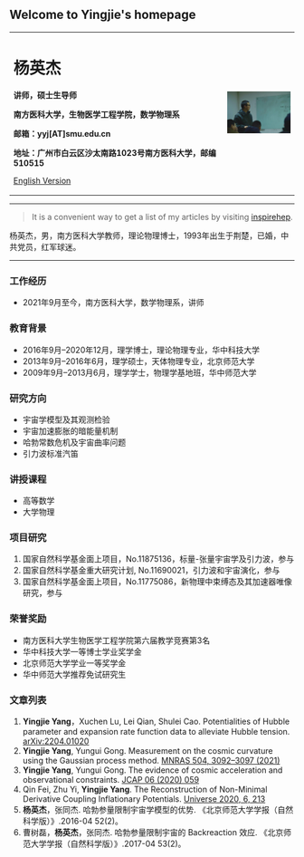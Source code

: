 ## Welcome to Yingjie's homepage

<div>
<table border="0">
  <tr>
    <td width="75%">
      <h1>杨英杰</h1>
      <p><b>讲师，硕士生导师</b></p>
      <p><b>南方医科大学，生物医学工程学院，数学物理系</b></p>
      <p><b>邮箱：yyj[AT]smu.edu.cn</b></p>
      <p><b>地址：广州市白云区沙太南路1023号南方医科大学，邮编510515</b></p>
      <p><a href="/index-en.html">English Version</a></p>
    </td>
    <td width="25%">
      <img src="/yyj.jpg" width="100%">
    </td>
  </tr>
</table>
</div>

---

> It is a convenient way to get a list of my articles by visiting [inspirehep](https://inspirehep.net/authors/1804682?ui-citation-summary=true).

杨英杰，男，南方医科大学教师，理论物理博士，1993年出生于荆楚，已婚，中共党员，红军球迷。

---

### 工作经历
- 2021年9月至今，南方医科大学，数学物理系，讲师

### 教育背景
- 2016年9月–2020年12月，理学博士，理论物理专业，华中科技大学
- 2013年9月–2016年6月，理学硕士，天体物理专业，北京师范大学
- 2009年9月–2013月6月，理学学士，物理学基地班，华中师范大学

### 研究方向
- 宇宙学模型及其观测检验
- 宇宙加速膨胀的暗能量机制
- 哈勃常数危机及宇宙曲率问题
- 引力波标准汽笛

### 讲授课程
- 高等数学
- 大学物理 

### 项目研究
1. 国家自然科学基金面上项目，No.11875136，标量-张量宇宙学及引力波，参与
2. 国家自然科学基金重大研究计划, No.11690021，引力波和宇宙演化，参与
3. 国家自然科学基金面上项目，No.11775086，新物理中束缚态及其加速器唯像研究，参与

### 荣誉奖励
- 南方医科大学生物医学工程学院第六届教学竞赛第3名
- 华中科技大学一等博士学业奖学金
- 北京师范大学学业一等奖学金
- 华中师范大学推荐免试研究生

### 文章列表
1. **Yingjie Yang**，Xuchen Lu, Lei Qian, Shulei Cao. Potentialities of Hubble parameter and expansion rate function data to alleviate Hubble tension. [arXiv:2204.01020](https://arxiv.org/abs/2204.01020)
2. **Yingjie Yang**, Yungui Gong. Measurement on the cosmic curvature using the Gaussian process method. [MNRAS 504, 3092–3097 (2021)](https://doi.org/10.1093/mnras/stab1085)
3. **Yingjie Yang**, Yungui Gong. The evidence of cosmic acceleration and observational constraints. [JCAP 06 (2020) 059](https://doi.org/10.1088/1475-7516/2020/06/059)
4. Qin Fei, Zhu Yi, **Yingjie Yang**. The Reconstruction of Non-Minimal Derivative Coupling Inflationary Potentials. [Universe 2020, 6, 213](https://doi.org/10.3390/universe6110213)
5. **杨英杰**，张同杰. 哈勃参量限制宇宙学模型的优势. 《北京师范大学学报（自然科学版）》.2016-04 52(2)。
6. 曹树磊，**杨英杰**，张同杰. 哈勃参量限制宇宙的 Backreaction 效应. 《北京师范大学学报（自然科学版）》.2017-04 53(2)。
